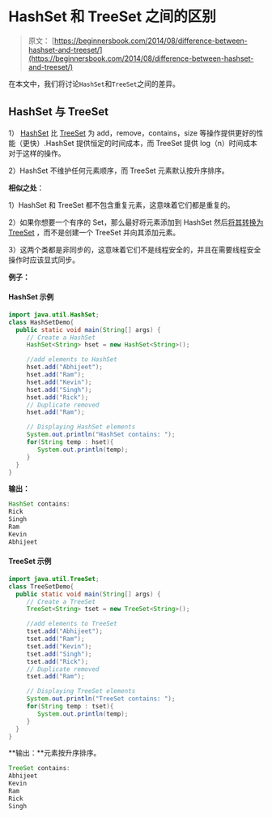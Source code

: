 # HashSet 和 TreeSet 之间的区别

> 原文： [https://beginnersbook.com/2014/08/difference-between-hashset-and-treeset/](https://beginnersbook.com/2014/08/difference-between-hashset-and-treeset/)

在本文中，我们将讨论`HashSet`和`TreeSet`之间的差异。

## HashSet 与 TreeSet

1） [HashSet](https://beginnersbook.com/2013/12/hashset-class-in-java-with-example/ "HashSet Class in Java with example") 比 [TreeSet](https://beginnersbook.com/2013/12/treeset-class-in-java-with-example/ "TreeSet Class in Java with example") 为 add，remove，contains，size 等操作提供更好的性能（更快）.HashSet 提供恒定的时间成本，而 TreeSet 提供 log（n）时间成本对于这样的操作。

2）HashSet 不维护任何元素顺序，而 TreeSet 元素默认按升序排序。

**相似之处**：

1）HashSet 和 TreeSet 都不包含重复元素，这意味着它们都是重复的。

2）如果你想要一个有序的 Set，那么最好将元素添加到 HashSet 然后[将其转换为 TreeSet](https://beginnersbook.com/2014/08/how-to-convert-a-hashset-to-a-treeset/ "How to convert a HashSet to a TreeSet") ，而不是创建一个 TreeSet 并向其添加元素。

3）这两个类都是非同步的，这意味着它们不是线程安全的，并且在需要线程安全操作时应该显式同步。

**例子：**

#### HashSet 示例

```java
import java.util.HashSet;
class HashSetDemo{ 
  public static void main(String[] args) {
     // Create a HashSet
     HashSet<String> hset = new HashSet<String>();

     //add elements to HashSet
     hset.add("Abhijeet");
     hset.add("Ram");
     hset.add("Kevin");
     hset.add("Singh");
     hset.add("Rick");
     // Duplicate removed
     hset.add("Ram"); 

     // Displaying HashSet elements
     System.out.println("HashSet contains: ");
     for(String temp : hset){
        System.out.println(temp);
     }
  }
}
```

**输出：**

```java
HashSet contains: 
Rick
Singh
Ram
Kevin
Abhijeet

```

#### TreeSet 示例

```java
import java.util.TreeSet;
class TreeSetDemo{ 
  public static void main(String[] args) {
     // Create a TreeSet
     TreeSet<String> tset = new TreeSet<String>();

     //add elements to TreeSet
     tset.add("Abhijeet");
     tset.add("Ram");
     tset.add("Kevin");
     tset.add("Singh");
     tset.add("Rick");
     // Duplicate removed
     tset.add("Ram"); 

     // Displaying TreeSet elements
     System.out.println("TreeSet contains: ");
     for(String temp : tset){
        System.out.println(temp);
     }
  }
}
```

**输出：**元素按升序排序。

```java
TreeSet contains: 
Abhijeet
Kevin
Ram
Rick
Singh

```